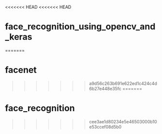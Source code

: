 <<<<<<< HEAD
<<<<<<< HEAD
# face_recognition_using_opencv_and_keras
=======
# facenet
>>>>>>> a9d56c263b691e622ed1c424c4d6b27e448e35fc
=======
# face_recognition
>>>>>>> cee3ae1d80234e5e46503000b10e53ccef08d5b0

